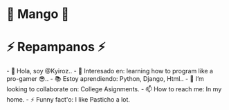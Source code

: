 

# 🥭 Mango 🥭
<h1> ⚡ Repampanos ⚡ </h1>
- 👋 Hola, soy @Kyiroz..
- 👀 Interesado en: learning how to program like a pro-gamer 😎..
- 📚 Estoy aprendiendo: Python, Django, Html..
- 💞️ I’m looking to collaborate on: College Asignments.
- 📫 How to reach me: In my home.
- ⚡ Funny fact'o: I like Pasticho a lot.

<!---
Kyiroz/Kyiroz is a ✨ special ✨ repository because its `README.md` (this file) appears on your GitHub profile.
You can click the Preview link to take a look at your changes.
--->
